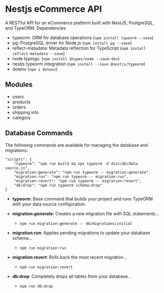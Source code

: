 # Nestjs eCommerce API

A RESTful API for an eCommerce platform built with NestJS, PostgreSQL, and TypeORM.
Dependencies

- typeorm: ORM for database operations (`npm install typeorm --save`)
- pg: PostgreSQL driver for Node.js (`npm install pg --save`)
- reflect-metadata: Metadata reflection for TypeScript (`npm install reflect-metadata --save`)
- node typings: (`npm install @types/node --save-dev`)
- nestjs typeorm integration (`npm install --save @nestjs/typeorm`)
- dotenv (`npm i dotenv`)

## Modules

- users
- products
- orders
- shipping info
- category

## Database Commands

The following commands are available for managing the database and migrations:

```
"scripts": {
    "typeorm": "npm run build && npx typeorm -d dist/db/data-source.js",
    "migration:generate": "npm run typeorm -- migration:generate",
    "migration:run": "npm run typeorm -- migration:run",
    "migration:revert": "npm run typeorm -- migration:revert",
    "db:drop": "npm run typeorm schema:drop"
}
```

- **typeorm**: Base command that builds your project and runs TypeORM with your data source configuration.
- **migration:generate**: Creates a new migration file with SQL statements...

  - `npm run migration:generate -- db/migrations/initial`

- **migration:run**: Applies pending migrations to update your database schema...
  - `npm run migration:run`
- **migration:revert**: Rolls back the most recent migration...
  - `npm run migration:revert`
- **db:drop**: Completely drops all tables from your database...
  - `npm run db:drop`
